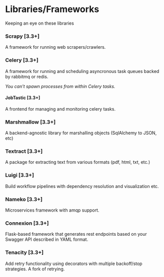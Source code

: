 # Libraries/Frameworks
Keeping an eye on these libraries

### Scrapy [3.3+]
A framework for running web scrapers/crawlers.

### Celery [3.3+]
A framework for running and scheduling asyncronous task queues backed by rabbitmq or redis.

_You can’t spawn processes from within Celery tasks._

#### JobTastic [3.3+]
A frontend for managing and monitoring celery tasks.

### Marshmallow [3.3+]
A backend-agnostic library for marshalling objects (SqlAlchemy to JSON, etc)

### Textract [3.3+]
A package for extracting text from various formats (pdf, html, txt, etc.)

### Luigi [3.3+]
Build workflow pipelines with dependency resolution and visualization etc.

### Nameko [3.3+]
Microservices framework with amqp support.

### Connexion [3.3+]
Flask-based framework that generates rest endpoints based on your Swagger API described in YAML format.

### Tenacity [3.3+]
Add retry functionality using decorators with multiple backoff/stop strategies. A fork of retrying.

